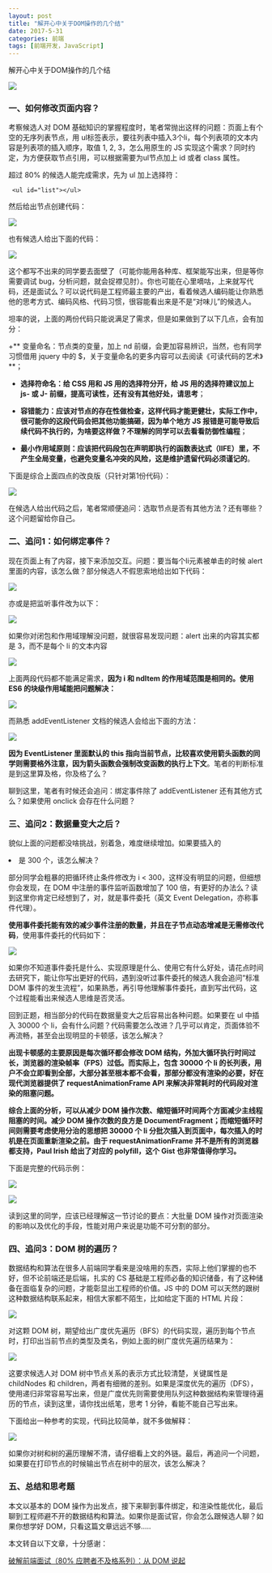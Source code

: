 ```yaml
---
layout: post
title: "解开心中关于DOM操作的几个结"
date: 2017-5-31
categories: 前端
tags: [前端开发，JavaScript]
---
```


解开心中关于DOM操作的几个结

<!-- more -->

![](http://oq2sjn05e.bkt.clouddn.com/2017-5-31-FEW-JavaScript%20dom%20operation%20-1.jpg)

### 一、如何修改页面内容？

考察候选人对 DOM 基础知识的掌握程度时，笔者常抛出这样的问题：页面上有个空的无序列表节点，用 ul标签表示，要往列表中插入3个li，每个列表项的文本内容是列表项的插入顺序，取值 1, 2, 3，怎么用原生的 JS 实现这个需求？同时约定，为方便获取节点引用，可以根据需要为ul节点加上 id 或者 class 属性。

超过 80% 的候选人能完成需求，先为 ul 加上选择符：

     <ul id="list"></ul>

然后给出节点创建代码：

![](http://oq2sjn05e.bkt.clouddn.com/2017-5-31-FEW-JavaScript%20dom%20operation%20-2.png)

也有候选人给出下面的代码：

![](http://oq2sjn05e.bkt.clouddn.com/2017-5-31-FEW-JavaScript%20dom%20operation%20-3.png)

这个都写不出来的同学要去面壁了（可能你能用各种库、框架能写出来，但是等你需要调试 bug，分析问题，就会捉襟见肘）。你也可能在心里嘀咕，上来就写代码，还是面试么？可以说代码是工程师最主要的产出，看着候选人编码能让你熟悉他的思考方式、编码风格、代码习惯，很容能看出来是不是“对味儿”的候选人。

坦率的说，上面的两份代码只能说满足了需求，但是如果做到了以下几点，会有加分：

+** 变量命名：节点类的变量，加上 nd 前缀，会更加容易辨识，当然，也有同学习惯借用 jquery 中的 $，关于变量命名的更多内容可以去阅读《可读代码的艺术》**；

+ **选择符命名：给 CSS 用和 JS 用的选择符分开，给 JS 用的选择符建议加上 js- 或 J- 前缀，提高可读性，还有没有其他好处，请思考**；

+ **容错能力：应该对节点的存在性做检查，这样代码才能更健壮，实际工作中，很可能你的这段代码会把其他功能搞砸，因为单个地方 JS 报错是可能导致后续代码不执行的，为啥要这样做？不理解的同学可以去看看防御性编程**；

+ **最小作用域原则：应该把代码段包在声明即执行的函数表达式（IIFE）里，不产生全局变量，也避免变量名冲突的风险，这是维护遗留代码必须谨记的**。

下面是综合上面四点的改良版（只针对第1份代码）：

![](http://oq2sjn05e.bkt.clouddn.com/2017-5-31-FEW-JavaScript%20dom%20operation%20-4.png)

在候选人给出代码之后，笔者常顺便追问：选取节点是否有其他方法？还有哪些？这个问题留给你自己。

### 二、追问1：如何绑定事件？

现在页面上有了内容，接下来添加交互。问题：要当每个li元素被单击的时候 alert 里面的内容，该怎么做？部分候选人不假思索地给出如下代码：

![](http://oq2sjn05e.bkt.clouddn.com/2017-5-31-FEW-JavaScript%20dom%20operation%20-5.png)

亦或是把监听事件改为以下：

![](http://oq2sjn05e.bkt.clouddn.com/2017-5-31-FEW-JavaScript%20dom%20operation%20-6.png)

如果你对闭包和作用域理解没问题，就很容易发现问题：alert 出来的内容其实都是 3，而不是每个 li 的文本内容

![](http://oq2sjn05e.bkt.clouddn.com/2017-5-31-FEW-JavaScript%20dom%20operation%20-7.png)

上面两段代码都不能满足需求，**因为 i 和 ndItem 的作用域范围是相同的。使用 ES6 的块级作用域能把问题解决：**

![](http://oq2sjn05e.bkt.clouddn.com/2017-5-31-FEW-JavaScript%20dom%20operation%20-8.png)

而熟悉 addEventListener 文档的候选人会给出下面的方法：

![](http://oq2sjn05e.bkt.clouddn.com/2017-5-31-FEW-JavaScript%20dom%20operation%20-9.png)

**因为 EventListener 里面默认的 this 指向当前节点，比较喜欢使用箭头函数的同学则需要格外注意，因为箭头函数会强制改变函数的执行上下文**。笔者的判断标准是到这里算及格，你及格了么？

聊到这里，笔者有时候还会追问：绑定事件除了 addEventListener 还有其他方式么？如果使用 onclick 会存在什么问题？

### 三、追问2：数据量变大之后？

貌似上面的问题都没啥挑战，别着急，难度继续增加。如果要插入的 <li> 是 300 个，该怎么解决？

部分同学会粗暴的把循环终止条件修改为 i < 300，这样没有明显的问题，但细想你会发现，在 DOM 中注册的事件监听函数增加了 100 倍，有更好的办法么？读到这里你肯定已经想到了，对，就是事件委托（英文 Event Delegation，亦称事件代理）。

**使用事件委托能有效的减少事件注册的数量，并且在子节点动态增减是无需修改代码**，使用事件委托的代码如下：

![](http://oq2sjn05e.bkt.clouddn.com/2017-5-31-FEW-JavaScript%20dom%20operation%20-10.png)

如果你不知道事件委托是什么、实现原理是什么、使用它有什么好处，请花点时间去研究下，能让你写出更好的代码，遇到没听过事件委托的候选人我会追问“标准 DOM 事件的发生流程”，如果熟悉，再引导他理解事件委托，直到写出代码，这个过程能看出来候选人思维是否灵活。

回到正题，相当部分的代码在数据量变大之后容易出各种问题。如果要在 ul 中插入 30000 个 li，会有什么问题？代码需要怎么改进？几乎可以肯定，页面体验不再流畅，甚至会出现明显的卡顿感，该怎么解决？

**出现卡顿感的主要原因是每次循环都会修改 DOM 结构，外加大循环执行时间过长，浏览器的渲染帧率（FPS）过低。而实际上，包含 30000 个 li 的长列表，用户不会立即看到全部，大部分甚至根本都不会看，那部分都没有渲染的必要，好在现代浏览器提供了 requestAnimationFrame API 来解决非常耗时的代码段对渲染的阻塞问题。**

**综合上面的分析，可以从减少 DOM 操作次数、缩短循环时间两个方面减少主线程阻塞的时间。减少 DOM 操作次数的良方是 DocumentFragment；而缩短循环时间则需要考虑使用分治的思想把 30000 个 li 分批次插入到页面中，每次插入的时机是在页面重新渲染之前。由于 requestAnimationFrame 并不是所有的浏览器都支持，Paul Irish 给出了对应的 polyfill，这个 Gist 也非常值得你学习。**

下面是完整的代码示例：

![](http://oq2sjn05e.bkt.clouddn.com/2017-5-31-FEW-JavaScript%20dom%20operation%20-11.png)

![](http://oq2sjn05e.bkt.clouddn.com/2017-5-31-FEW-JavaScript%20dom%20operation%20-12.png)

读到这里的同学，应该已经理解这一节讨论的要点：大批量 DOM 操作对页面渲染的影响以及优化的手段，性能对用户来说是功能不可分割的部分。

### 四、追问3：DOM 树的遍历？

数据结构和算法在很多人前端同学看来是没啥用的东西，实际上他们掌握的也不好，但不论前端还是后端，扎实的 CS 基础是工程师必备的知识储备，有了这种储备在面临复杂的问题，才能彰显出工程师的价值。JS 中的 DOM 可以天然的跟树这种数据结构联系起来，相信大家都不陌生，比如给定下面的 HTML 片段：

![](http://oq2sjn05e.bkt.clouddn.com/2017-5-31-FEW-JavaScript%20dom%20operation%20-13.png)

对这颗 DOM 树，期望给出广度优先遍历（BFS）的代码实现，遍历到每个节点时，打印出当前节点的类型及类名，例如上面的树广度优先遍历结果为：

![](http://oq2sjn05e.bkt.clouddn.com/2017-5-31-FEW-JavaScript%20dom%20operation%20-14.png)

这要求候选人对 DOM 树中节点关系的表示方式比较清楚，关键属性是 childNodes 和 children，两者有细微的差别。如果是深度优先的遍历（DFS），使用递归非常容易写出来，但是广度优先则需要使用队列这种数据结构来管理待遍历的节点，读到这里，请你找出纸笔，思考 1 分钟，看能不能自己写出来。

下面给出一种参考的实现，代码比较简单，就不多做解释：

![](http://oq2sjn05e.bkt.clouddn.com/2017-5-31-FEW-JavaScript%20dom%20operation%20-15.png)

如果你对树和树的遍历理解不清，请仔细看上文的外链。最后，再追问一个问题，如果要在打印节点的时候输出节点在树中的层次，该怎么解决？

### 五、总结和思考题

本文以基本的 DOM 操作为出发点，接下来聊到事件绑定，和渲染性能优化，最后聊到工程师避不开的数据结构和算法。如果你是面试官，你会怎么跟候选人聊？如果你想学好 DOM，只看这篇文章远远不够.....

本文转自以下文章，十分感谢：

<a href="https://juejin.im/post/58f558efac502e006c3e5c97">破解前端面试（80% 应聘者不及格系列）：从 DOM 说起</a>